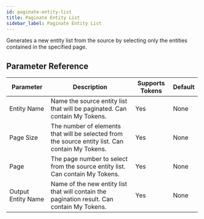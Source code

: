 ```yaml
---
id: paginate-entity-list
title: Paginate Entity List
sidebar_label: Paginate Entity List
---
```



Generates a new entity list from the source by selecting only the entities contained in the specified page.

## Parameter Reference
| Parameter | Description | Supports Tokens | Default |
| -- | -- | -- | -- |
| Entity Name | Name the source entity list that will be paginated. Can contain My Tokens. | Yes | None |
| Page Size | The number of elements that will be selected from the source entity list. Can contain My Tokens. | Yes | None |
| Page | The page number to select from the source entity list. Can contain My Tokens. | Yes | None |
| Output Entity Name | Name of the new entity list that will contain the pagination result. Can contain My Tokens. | Yes | None |
